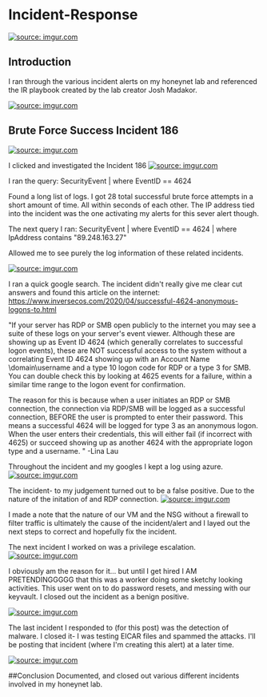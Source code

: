# Incident-Response
<a href="https://imgur.com/WFB2DYI"><img src="https://i.imgur.com/WFB2DYI.jpg" title="source: imgur.com" /></a>

## Introduction
I ran through the various incident alerts on my honeynet lab and referenced the IR playbook created by the lab creator Josh Madakor. 


<a href="https://imgur.com/DsNpCSn"><img src="https://i.imgur.com/DsNpCSnb.png" title="source: imgur.com" /></a>



## Brute Force Success Incident 186

<a href="https://imgur.com/ZjBMbrm"><img src="https://i.imgur.com/ZjBMbrm.png" title="source: imgur.com" /></a>

I clicked and investigated the Incident 186
<a href="https://imgur.com/koS6RdQ"><img src="https://i.imgur.com/koS6RdQ.png" title="source: imgur.com" /></a>


I ran the query: 
SecurityEvent
| where EventID == 4624

Found a long list of logs. I got 28 total successful brute force attempts in a short amount of time. All within seconds of each other. The IP address tied into the incident was the one activating my alerts for this sever alert though.

The next query I ran: 
SecurityEvent
| where EventID == 4624
| where IpAddress contains "89.248.163.27"

Allowed me to see purely the log information of these related incidents. 

<a href="https://imgur.com/TTd68pv"><img src="https://i.imgur.com/TTd68pvb.png" title="source: imgur.com" /></a>

I ran a quick google search. The incident didn't really give me clear cut answers and found this article on the internet: 
https://www.inversecos.com/2020/04/successful-4624-anonymous-logons-to.html

"If your server has RDP or SMB open publicly to the internet you may see a suite of these logs on your server's event viewer. Although these are showing up as Event ID 4624 (which generally correlates to successful logon events), these are NOT successful access to the system without a correlating Event ID 4624 showing up with an Account Name \\domain\username and a type 10 logon code for RDP or a type 3 for SMB. You can double check this by looking at 4625 events for a failure, within a similar time range to the logon event for confirmation.

The reason for this is because when a user initiates an RDP or SMB connection, the connection via RDP/SMB will be logged as a successful connection, BEFORE the user is prompted to enter their password. This means a successful 4624 will be logged for type 3 as an anonymous logon. When the user enters their credentials, this will either fail (if incorrect with 4625) or succeed showing up as another 4624 with the appropriate logon type and a username.
"
-Lina Lau

Throughout the incident and my googles I kept a log using azure. 
<a href="https://imgur.com/Y0gSgqd"><img src="https://i.imgur.com/Y0gSgqd.png" title="source: imgur.com" /></a>

The incident- to my judgement turned out to be a false positive. Due to the nature of the initation of and RDP connection. 
<a href="https://imgur.com/JcqnZ7b"><img src="https://i.imgur.com/JcqnZ7b.png" title="source: imgur.com" /></a>

I made a note that the nature of our VM and the NSG without a firewall to filter traffic is ultimately the cause of the incident/alert and I layed out the next steps to correct and hopefully fix the incident. 

The next incident I worked on was a privilege escalation. 
<a href="https://imgur.com/aZfOFuj"><img src="https://i.imgur.com/aZfOFuj.png" title="source: imgur.com" /></a>

I obviously am the reason for it... but until I get hired I AM PRETENDINGGGGG that this was a worker doing some sketchy looking activities. This user went on to do password resets, and messing with our keyvault. I closed out the incident as a benign positive. 

<a href="https://imgur.com/WSfIwP3"><img src="https://i.imgur.com/WSfIwP3.png" title="source: imgur.com" /></a>


The last incident I responded to (for this post) was the detection of malware. I closed it- I was testing EICAR files and spammed the attacks. I'll be posting that incident (where I'm creating this alert) at a later time. 

<a href="https://imgur.com/dtPoOxY"><img src="https://i.imgur.com/dtPoOxY.png" title="source: imgur.com" /></a>

##Conclusion
Documented, and closed out various different incidents involved in my honeynet lab. 

